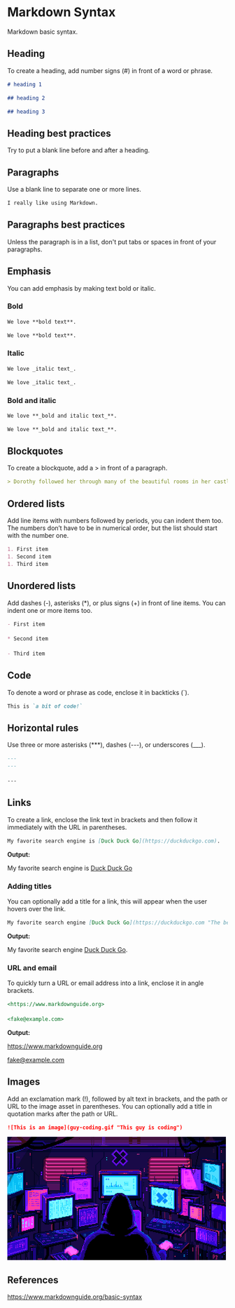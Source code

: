 # Markdown Syntax

Markdown basic syntax.

## Heading

To create a heading, add number signs (#) in front of a word or phrase.

```markdown
# heading 1
```

```markdown
## heading 2
```

```markdown
## heading 3
```

## Heading best practices

Try to put a blank line before and after a heading.

## Paragraphs

Use a blank line to separate one or more lines.

```markdown
I really like using Markdown.
```

## Paragraphs best practices

Unless the paragraph is in a list, don't put tabs or spaces in front of your paragraphs.

## Emphasis

You can add emphasis by making text bold or italic.

### Bold

```markdown
We love **bold text**.
```

```markdown
We love **bold text**.
```

### Italic

```markdown
We love _italic text_.
```

```markdown
We love _italic text_.
```

### Bold and italic

```markdown
We love **_bold and italic text_**.
```

```markdown
We love **_bold and italic text_**.
```

## Blockquotes

To create a blockquote, add a > in front of a paragraph.

```markdown
> Dorothy followed her through many of the beautiful rooms in her castle.
```

## Ordered lists

Add line items with numbers followed by periods, you can indent them too. The numbers don’t have to be in numerical order, but the list should start with the number one.

```markdown
1. First item
1. Second item
1. Third item
```

## Unordered lists

Add dashes (-), asterisks (\*), or plus signs (+) in front of line items. You can indent one or more items too.

```markdown
- First item

* Second item

- Third item
```

## Code

To denote a word or phrase as code, enclose it in backticks (`).

```markdown
This is `a bit of code!`
```

## Horizontal rules

Use three or more asterisks (\*\*\*), dashes (---), or underscores (\_\_\_).

```markdown
---
---

---
```

## Links

To create a link, enclose the link text in brackets and then follow it immediately with the URL in parentheses.

```markdown
My favorite search engine is [Duck Duck Go](https://duckduckgo.com).
```

**Output:**

My favorite search engine is [Duck Duck Go](https://duckduckgo.com)

### Adding titles

You can optionally add a title for a link, this will appear when the user hovers over the link.

```markdown
My favorite search engine [Duck Duck Go](https://duckduckgo.com "The best search engine for privacy").
```

**Output:**

My favorite search engine [Duck Duck Go](https://duckduckgo.com "The best search engine for privacy").

### URL and email

To quickly turn a URL or email address into a link, enclose it in angle brackets.

```markdown
<https://www.markdownguide.org>

<fake@example.com>
```

**Output:**

<https://www.markdownguide.org>

<fake@example.com>

## Images

Add an exclamation mark (!), followed by alt text in brackets, and the path or URL to the image asset in parentheses. You can optionally add a title in quotation marks after the path or URL.

```markdown
![This is an image](guy-coding.gif "This guy is coding")
```

![This is an image](guy-coding.gif "This guy is coding")

## References

https://www.markdownguide.org/basic-syntax

